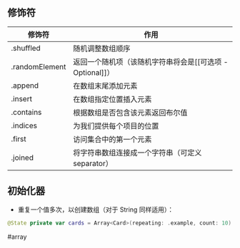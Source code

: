 ## 修饰符

| 修饰符            | 作用                                   |
| -------------- | ------------------------------------ |
| .shuffled      | 随机调整数组顺序                             |
| .randomElement | 返回一个随机项（该随机字符串将会是[[可选项 - Optional]]） |
| .append        | 在数组末尾添加元素                            |
| .insert        | 在数组指定位置插入元素                          |
| .contains      | 根据数组是否包含该元素返回布尔值                     |
| .indices       | 为我们提供每个项目的位置                         |
| .first         | 访问集合中的第一个元素                          |
| .joined        | 将字符串数组连接成一个字符串（可定义 separator）        |

## 初始化器

- 重复一个值多次，以创建数组（对于 String 同样适用）：

```swift
@State private var cards = Array<Card>(repeating: .example, count: 10)
```

#array 